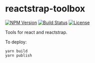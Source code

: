 # reactstrap-toolbox

[![NPM Version](https://img.shields.io/npm/v/reactstrap-toolbox.svg?branch=master)](https://www.npmjs.com/package/reactstrap-toolbox)
[![Build Status](https://travis-ci.com/samuelcolvin/reactstrap-toolbox.svg?branch=master)](https://travis-ci.com/samuelcolvin/reactstrap-toolbox)
[![License](https://img.shields.io/npm/l/reactstrap-toolbox.svg)](https://github.com/samuelcolvin/reactstrap-toolbox/blob/master/LICENSE)

Tools for react and reactstrap.

To deploy:

    yarn build
    yarn publish
